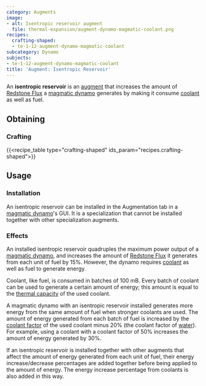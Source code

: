 ```yaml
---
category: Augments
image:
- alt: Isentropic reservoir augment
  file: thermal-expansion/augment-dynamo-magmatic-coolant.png
recipes:
  crafting-shaped:
  - te-1-12-augment-dynamo-magmatic-coolant
subcategory: Dynamo
subjects:
- te-1-12-augment-dynamo-magmatic-coolant
title: 'Augment: Isentropic Reservoir'
---
```


An **isentropic reservoir** is an [augment](../augments/) that increases the
amount of [Redstone Flux](/docs/redstone-flux/) a [magmatic
dynamo](../magmatic-dynamo/) generates by making it consume
[coolant](../coolants/) as well as fuel.


Obtaining
---------

### Crafting
{{<recipe_table type="crafting-shaped" ids_param="recipes.crafting-shaped">}}


Usage
-----

### Installation
An isentropic reservoir can be installed in the Augmentation tab in a [magmatic
dynamo](../magmatic-dynamo/)'s GUI. It is a specialization that cannot be
installed together with other specialization augments.

### Effects
An installed isentropic reservoir quadruples the maximum power output of a
[magmatic dynamo](../magmatic-dynamo/), and increases the amount of [Redstone
Flux](/docs/redstone-flux/) it generates from each unit of fuel by 15%. However,
the dynamo requires [coolant](../coolants/) as well as fuel to generate
energy.

Coolant, like fuel, is consumed in batches of 100 mB. Every batch of coolant can
be used to generate a certain amount of energy; this amount is equal to the
[thermal capacity](../coolants/#usage) of the used coolant.

A magmatic dynamo with an isentropic reservoir installed generates more energy
from the same amount of fuel when stronger coolants are used. The amount of
energy generated from each batch of fuel is increased by the [coolant
factor](../coolants/#usage) of the used coolant minus 20%
(the coolant factor of [water](https://minecraft.gamepedia.com/Water)). For
example, using a coolant with a coolant factor of 50% increases the amount of
energy generated by 30%.

If an isentropic reservoir is installed together with other augments that affect
the amount of energy generated from each unit of fuel, their energy
increase/decrease percentages are added together before being applied to the
amount of energy. The energy increase percentage from coolants is also added in
this way.
